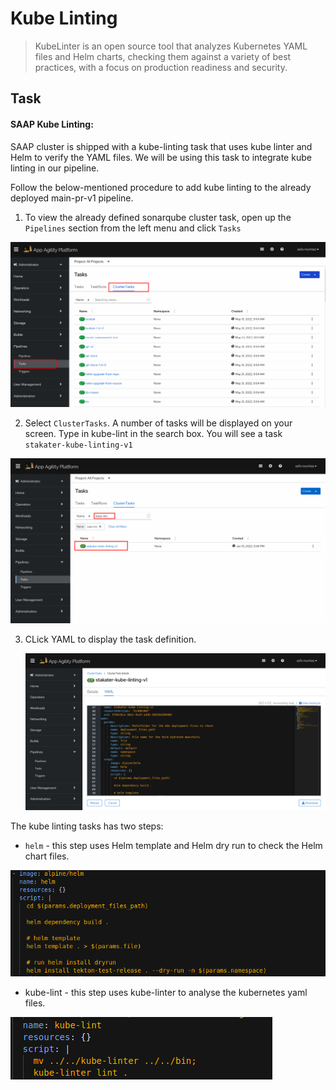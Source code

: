 # Kube Linting

> KubeLinter is an open source tool that analyzes Kubernetes YAML files and Helm charts, checking them against a variety of best practices, with a focus on production readiness and security.

## Task

#### SAAP Kube Linting:

SAAP cluster is shipped with a kube-linting task that uses kube linter and Helm to verify the YAML files. We will be using this task to integrate kube linting in our pipeline.

Follow the below-mentioned procedure to add kube linting to the already deployed main-pr-v1 pipeline.

1. To view the already defined sonarqube cluster task, open up the `Pipelines` section from the left menu and click `Tasks`

![cluster-tasks](./images/cluster-tasks.png)


2. Select `ClusterTasks`. A number of tasks will be displayed on your screen. Type in kube-lint in the search box. You will see a task ` stakater-kube-linting-v1`

![kube-lint-task](./images/kube-lint-task.png)

3. CLick YAML to display the task definition.

   ![kube-lint-yaml](./images/kube-lint-yaml.png)

The kube linting tasks has two steps:
* `helm` - this step uses Helm template and Helm dry run to check the Helm chart files.

![helm-step-yaml](./images/helm-step.png)

* kube-lint - this step uses kube-linter to analyse the kubernetes yaml files.

![kube-lint-step-yaml](./images/kube-lint-step.png)

